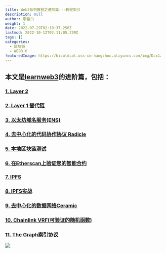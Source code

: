 ```yaml
---
title: Web3系列教程之进阶篇---教程索引
description: null
author: 李留白
weight: 1
date: 2022-07-29T02:10:37.256Z
lastmod: 2022-10-12T02:11:05.739Z
tags: []
categories:
  - 区块链
  - WEB3.0
featuredImage: https://hicoldcat.oss-cn-hangzhou.aliyuncs.com/img/Dcx1zWU(1).png
---
```


## 本文是[learnweb3](https://www.learnweb3.io/)的进阶篇，包括：

### [1. Layer 2](https://hicoldcat.com/posts/web3/junior-track-1/)
### [2. Layer 1 替代链](https://hicoldcat.com/posts/web3/junior-track-2/)
### [3. 以太坊域名服务(ENS)](https://hicoldcat.com/posts/web3/junior-track-3/)
### [4. 去中心化的代码协作协议 Radicle](https://hicoldcat.com/posts/web3/junior-track-4/)
### [5. 本地区块链测试](https://hicoldcat.com/posts/web3/junior-track-5/)
### [6. 在Etherscan上验证您的智能合约](https://hicoldcat.com/posts/web3/junior-track-6/)
### [7. IPFS](https://hicoldcat.com/posts/web3/junior-track-7/)
### [8. IPFS实战](https://hicoldcat.com/posts/web3/junior-track-8/)
### [9. 去中心化的数据网络Ceramic](https://hicoldcat.com/posts/web3/junior-track-9/)
### [10. Chainlink VRF(可验证的随机函数)](https://hicoldcat.com/posts/web3/junior-track-10/)
### [11. The Graph索引协议](https://hicoldcat.com/posts/web3/junior-track-11/)

![](https://hicoldcat.oss-cn-hangzhou.aliyuncs.com/img/my.png)